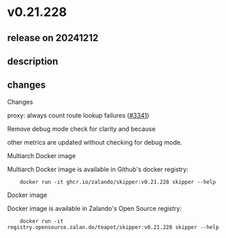 # v0.21.228

## release on 20241212

## description

## changes

Changes

proxy: always count route lookup failures (<a class="issue-link js-issue-link" data-error-text="Failed to load title" data-id="2733832539" data-permission-text="Title is private" data-url="https://github.com/zalando/skipper/issues/3341" data-hovercard-type="pull_request" data-hovercard-url="/zalando/skipper/pull/3341/hovercard" href="https://github.com/zalando/skipper/pull/3341">#3341</a>)

Remove debug mode check for clarity and because

other metrics are updated without checking for debug mode.

Multiarch Docker image

Multiarch Docker image is available in Github's docker registry:

        docker run -it ghcr.io/zalando/skipper:v0.21.228 skipper --help

Docker image

Docker image is available in Zalando's Open Source registry:

        docker run -it registry.opensource.zalan.do/teapot/skipper:v0.21.228 skipper --help

